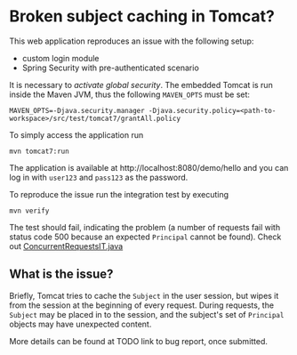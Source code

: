 # Broken subject caching in Tomcat?

This web application reproduces an issue with the following setup:

- custom login module
- Spring Security with pre-authenticated scenario

It is necessary to _activate global security_. The embedded Tomcat is run inside the Maven JVM, thus the following `MAVEN_OPTS` must be set:

	MAVEN_OPTS=-Djava.security.manager -Djava.security.policy=<path-to-workspace>/src/test/tomcat7/grantAll.policy

To simply access the application run

	mvn tomcat7:run

The application is available at http://localhost:8080/demo/hello and you can log in with `user123` and `pass123` as the password.

To reproduce the issue run the integration test by executing

	mvn verify

The test should fail, indicating the problem (a number of requests fail with status code 500 because an expected `Principal` cannot be found). Check out [ConcurrentRequestsIT.java](src/test/java/com/example/ConcurrentRequestsIT.java)

## What is the issue?

Briefly, Tomcat tries to cache the `Subject` in the user session, but wipes it from the session at the beginning of every request. During requests, the `Subject` may be placed in to the session, and the subject's set of `Principal` objects may have unexpected content.

More details can be found at TODO link to bug report, once submitted.